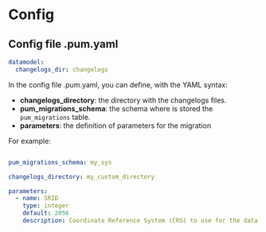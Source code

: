 
# Config

## Config file .pum.yaml
```yaml
datamodel:
  changelogs_dir: changelogs
```

In the config file .pum.yaml, you can define, with the YAML syntax:
- **changelogs_directory**: the directory with the changelogs files.
- **pum_migrations_schema**: the schema where is stored the `pum_migrations` table.
- **parameters**: the definition of parameters for the migration

For example:  
```yaml

pum_migrations_schema: my_sys

changelogs_directory: my_custom_directory

parameters:
  - name: SRID
    type: integer
    default: 2056
    description: Coordinate Reference System (CRS) to use for the data. This is used for the geometry column in the database. Default is 2056 (CH1903+ / LV95).

```  
